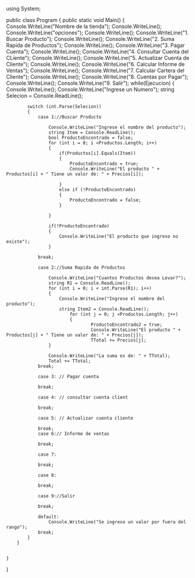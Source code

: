 using System;
					
public class Program
{
	public static void Main()
	{
		Console.WriteLine("Nombre de la tienda");
		Console.WriteLine();
		Console.WriteLine("opciones");
		Console.WriteLine();
		Console.WriteLine("1. Buscar Producto");
		Console.WriteLine();
		Console.WriteLine("2. Suma Rapida de Productos");
		Console.WriteLine();
		Console.WriteLine("3. Pagar Cuenta");
		Console.WriteLine();
		Console.WriteLine("4. Consultar Cuenta del CLiente");
		Console.WriteLine();
		Console.WriteLine("5. Actualizar Cuenta de Cliente");
		Console.WriteLine();
		Console.WriteLine("6. Calcular Informe de Ventas");
		Console.WriteLine();
		Console.WriteLine("7. Calcular Cartera del Cliente");
		Console.WriteLine();
		Console.WriteLine("8. Cuentas por Pagar");
		Console.WriteLine();
		Console.WriteLine("9. Salir");
		while(Ejecucion)
		{
			Console.WriteLine();
			Console.WriteLine("Ingrese un Numero");
			string Selecion = Console.ReadLine();
		
			switch (int.Parse(Selecion))
			{
				case 1://Buscar Producto
					
					Console.WriteLine("Ingrese el nombre del producto");
					string Item = Console.ReadLine();
					bool ProductoEncontrado = false;
					for (int i = 0; i <Productos.Length; i++)
					{
						if(Productos[i].Equals(Item))
						{
							ProductoEncontrado = true;
							Console.WriteLine("El producto " + Productos[i] + " Tiene un valor de: " + Precios[i]);
							
						}
						else if (!ProductoEncontrado)
						{
							ProductoEncontrado = false;
						} 
						
					}
					
					if(!ProductoEncontrado)
					{
						Console.WriteLine("El producto que ingreso no existe");
					}
					
				break;

				case 2://Suma Rapida de Productos
				
					Console.WriteLine("Cuantos Productos desea Levar?");
					string R1 = Console.ReadLine();
					for (int i = 0; i < int.Parse(R1); i++)
					{
						Console.WriteLine("Ingrese el nombre del producto");
						string Item2 = Console.ReadLine();
							for (int j = 0; j <Productos.Length; j++)
							{
									ProductoEncontrado2 = true;
									Console.WriteLine("El producto " + Productos[j] + " Tiene un valor de: " + Precios[j]);
									TTotal += Precios[j];
					}
					
					Console.WriteLine("La suma es de: " + TTotal);
					Total += TTotal;
				break;
						
				case 3: // Pagar cuenta
						
				break;

				case 4: // consultar cuenta client
					
				break;

				case 5: // Actualizar cuenta cliente
				
				break;
				case 6:// Informe de ventas
					
				break;
				
				case 7:
				
				break;

				case 8:

				break;

				case 9://Salir
					
				break;

				default: 
					Console.WriteLine("Se ingreso un valor por fuera del rango");
				break;
			}
		}
	

	}
  
  }
